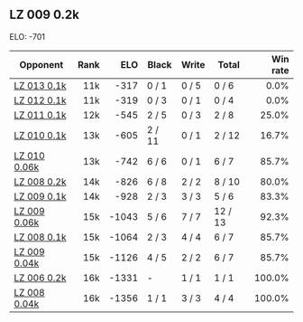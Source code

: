 ## LZ 009 0.2k ##

ELO: -701

Opponent | Rank | ELO | Black | Write | Total | Win rate
---------|-----:|----:|-------|-------|-------|-------:
[LZ 013 0.1k](LZ%20013%200.1k.md) | 11k | -317 | 0 / 1 | 0 / 5 | 0 / 6 | 0.0%
[LZ 012 0.1k](LZ%20012%200.1k.md) | 11k | -319 | 0 / 3 | 0 / 1 | 0 / 4 | 0.0%
[LZ 011 0.1k](LZ%20011%200.1k.md) | 12k | -545 | 2 / 5 | 0 / 3 | 2 / 8 | 25.0%
[LZ 010 0.1k](LZ%20010%200.1k.md) | 13k | -605 | 2 / 11 | 0 / 1 | 2 / 12 | 16.7%
[LZ 010 0.06k](LZ%20010%200.06k.md) | 13k | -742 | 6 / 6 | 0 / 1 | 6 / 7 | 85.7%
[LZ 008 0.2k](LZ%20008%200.2k.md) | 14k | -826 | 6 / 8 | 2 / 2 | 8 / 10 | 80.0%
[LZ 009 0.1k](LZ%20009%200.1k.md) | 14k | -928 | 2 / 3 | 3 / 3 | 5 / 6 | 83.3%
[LZ 009 0.06k](LZ%20009%200.06k.md) | 15k | -1043 | 5 / 6 | 7 / 7 | 12 / 13 | 92.3%
[LZ 008 0.1k](LZ%20008%200.1k.md) | 15k | -1064 | 2 / 3 | 4 / 4 | 6 / 7 | 85.7%
[LZ 009 0.04k](LZ%20009%200.04k.md) | 15k | -1126 | 4 / 5 | 2 / 2 | 6 / 7 | 85.7%
[LZ 006 0.2k](LZ%20006%200.2k.md) | 16k | -1331 | - | 1 / 1 | 1 / 1 | 100.0%
[LZ 008 0.04k](LZ%20008%200.04k.md) | 16k | -1356 | 1 / 1 | 3 / 3 | 4 / 4 | 100.0%
